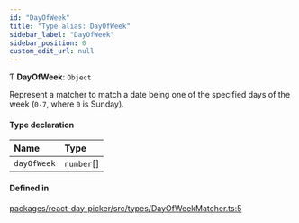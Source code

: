 ```yaml
---
id: "DayOfWeek"
title: "Type alias: DayOfWeek"
sidebar_label: "DayOfWeek"
sidebar_position: 0
custom_edit_url: null
---
```


Ƭ **DayOfWeek**: `Object`

Represent a matcher to match a date being one of the specified days of the week (`0-7`, where `0`
is Sunday).

#### Type declaration

| Name | Type |
| :------ | :------ |
| `dayOfWeek` | `number`[] |

#### Defined in

[packages/react-day-picker/src/types/DayOfWeekMatcher.ts:5](https://github.com/gpbl/react-day-picker/blob/b5db746c/packages/react-day-picker/src/types/DayOfWeekMatcher.ts#L5)
